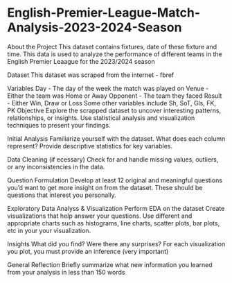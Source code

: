 # English-Premier-League-Match-Analysis-2023-2024-Season

About the Project
This dataset contains fixtures, date of these fixture and time. This data is used to analyze the performance of different teams in the English Premier Leaague for the 2023/2024 season

Dataset
This dataset was scraped from the internet - fbref

Variables
Day - The day of the week the match was played on
Venue - Either the team was Home or Away
Opponent - The team they faced
Result - Either Win, Draw or Loss Some other variables include Sh, SoT, Gls, FK, PK
Objective
Explore the scrapped dataset to uncover interesting patterns, relationships, or insights. Use statistical analysis and visualization techniques to present your findings.

Initial Analysis
Familiarize yourself with the dataset. What does each column represent?
Provide descriptive statistics for key variables.

Data Cleaning (if ecessary)
Check for and handle missing values, outliers, or any inconsistencies in the data.

Question Formulation
Develop at least 12 original and meaningful questions you’d want to get more insight on from the dataset. These should be questions that interest you personally.

Exploratory Data Analyss & Visualization
Perform EDA on the dataset
Create visualizations that help answer your questions.
Use different and appropriate charts such as histograms, line charts, scatter plots, bar plots, etc in your your visualization.

Insights
What did you find? Were there any surprises?
For each visualization you plot, you must provide an inference (very important)

General Reflection
Briefly summarize what new information you learned from your analysis in less than 150 words
